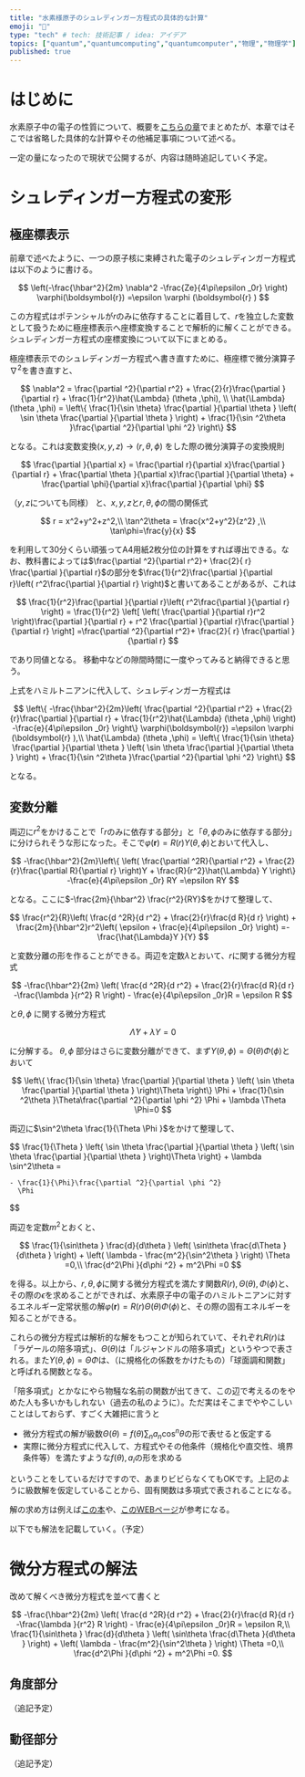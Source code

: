 ```yaml
---
title: "水素様原子のシュレディンガー方程式の具体的な計算"
emoji: "🎯"
type: "tech" # tech: 技術記事 / idea: アイデア
topics: ["quantum","quantumcomputing","quantumcomputer","物理","物理学"]
published: true
---
```

# はじめに

水素原子中の電子の性質について、概要を[こちらの章](https://zenn.dev/ponzumai/articles/tight-binding-model-hydrogen-atom)でまとめたが、本章ではそこでは省略した具体的な計算やその他補足事項について述べる。

一定の量になったので現状で公開するが、内容は随時追記していく予定。

# シュレディンガー方程式の変形
## 極座標表示

前章で述べたように、一つの原子核に束縛された電子のシュレディンガー方程式は以下のように書ける。

$$
\left(-\frac{\hbar^2}{2m} \nabla^2  -\frac{Ze}{4\pi\epsilon _0r}  \right) \varphi(\boldsymbol{r}) =\epsilon \varphi (\boldsymbol{r} )
$$

この方程式はポテンシャルが$r$のみに依存することに着目して、$r$を独立した変数として扱うために極座標表示へ座標変換することで解析的に解くことができる。シュレディンガー方程式の座標変換について以下にまとめる。

極座標表示でのシュレディンガー方程式へ書き直すために、極座標で微分演算子$\nabla^2$を書き直すと、

$$
\nabla^2 = \frac{\partial ^2}{\partial r^2} + \frac{2}{r}\frac{\partial }{\partial r} + \frac{1}{r^2}\hat{\Lambda} (\theta ,\phi), \\
\hat{\Lambda} (\theta ,\phi) = \left\{
     \frac{1}{\sin \theta}  \frac{\partial }{\partial \theta } \left( \sin \theta \frac{\partial }{\partial \theta }  \right) 
     +
     \frac{1}{\sin ^2\theta }\frac{\partial ^2}{\partial \phi ^2}  
\right\}     
$$

となる。これは変数変換$\left( x,y,z \right)\rightarrow \left( r,\theta ,\phi \right)$ をした際の微分演算子の変換規則

$$
\frac{\partial }{\partial x}  = \frac{\partial r}{\partial x}\frac{\partial }{\partial r}  + 
\frac{\partial \theta }{\partial x}\frac{\partial  }{\partial \theta} 
+
\frac{\partial \phi}{\partial x}\frac{\partial }{\partial \phi}
$$

（$y,z$についても同様）
と、$x,y,z$と$r,\theta ,\phi$の間の関係式

$$
r = x^2+y^2+z^2,\\
\tan^2\theta = \frac{x^2+y^2}{z^2} ,\\
\tan\phi=\frac{y}{x} 
$$

を利用して30分くらい頑張ってA4用紙2枚分位の計算をすれば導出できる。なお、教科書によっては$\frac{\partial ^2}{\partial r^2}+ \frac{2}{ r} \frac{\partial }{\partial r}$の部分を$\frac{1}{r^2}\frac{\partial }{\partial r}\left( r^2\frac{\partial }{\partial r}  \right)$と書いてあることがあるが、これは

$$
\frac{1}{r^2}\frac{\partial }{\partial r}\left( r^2\frac{\partial }{\partial r}  \right) =
 \frac{1}{r^2}
\left[
    \left(
        \frac{\partial }{\partial r}r^2
    \right)\frac{\partial }{\partial r} 
    +
    r^2
    \frac{\partial }{\partial r}\frac{\partial }{\partial r} 
    \right]
    =\frac{\partial ^2}{\partial r^2}+ \frac{2}{ r} \frac{\partial }{\partial r} 
$$

であり同値となる。
移動中などの隙間時間に一度やってみると納得できると思う。

上式をハミルトニアンに代入して、シュレディンガー方程式は

$$
\left\{
    -\frac{\hbar^2}{2m}\left(
        \frac{\partial ^2}{\partial r^2} + \frac{2}{r}\frac{\partial }{\partial r} + \frac{1}{r^2}\hat{\Lambda} (\theta ,\phi)
         \right) -\frac{e}{4\pi\epsilon _0r}  
    \right\}
 \varphi(\boldsymbol{r}) =\epsilon \varphi (\boldsymbol{r} ),\\
\hat{\Lambda} (\theta ,\phi) = \left\{
     \frac{1}{\sin \theta}  \frac{\partial }{\partial \theta } \left( \sin \theta \frac{\partial }{\partial \theta }  \right) 
     +
     \frac{1}{\sin ^2\theta }\frac{\partial ^2}{\partial \phi ^2}  
\right\} 
$$

となる。
## 変数分離
両辺に$r^2$をかけることで「$r$のみに依存する部分」と「$\theta ,\phi$のみに依存する部分」に分けられそうな形になった。そこで$\varphi(\boldsymbol{r} ) = R(r)Y(\theta ,\phi)$とおいて代入し、

$$
-\frac{\hbar^2}{2m}\left\{
    \left(
        \frac{\partial ^2R}{\partial r^2} + \frac{2}{r}\frac{\partial R}{\partial r}
        \right)Y
         + \frac{R}{r^2}\hat{\Lambda} Y
    \right\}      
         -\frac{e}{4\pi\epsilon _0r}  RY
 =\epsilon RY
$$

となる。ここに$-\frac{2m}{\hbar^2} \frac{r^2}{RY}$をかけて整理して、

$$
\frac{r^2}{R}\left(
        \frac{d ^2R}{d r^2} + \frac{2}{r}\frac{d R}{d r}
        \right)
        +
        \frac{2m}{\hbar^2}r^2\left( \epsilon + \frac{e}{4\pi\epsilon _0r} \right)  
 =-\frac{\hat{\Lambda}Y }{Y} 
$$

と変数分離の形を作ることができる。両辺を定数$\lambda$とおいて、$r$に関する微分方程式

$$
-\frac{\hbar^2}{2m} \left(
        \frac{d ^2R}{d r^2} + \frac{2}{r}\frac{d R}{d r}
        -\frac{\lambda }{r^2} R
        \right)
        -
       \frac{e}{4\pi\epsilon _0r}R = \epsilon R
$$

と$\theta , \phi$ に関する微分方程式

$$
\hat{\Lambda }Y + \lambda Y = 0
$$

に分解する。
$\theta , \phi$ 部分はさらに変数分離ができて、まず$Y(\theta ,\phi) = \Theta(\theta )\Phi (\phi )$とおいて

$$
\left\{
     \frac{1}{\sin \theta}  \frac{\partial }{\partial \theta } \left( \sin \theta \frac{\partial }{\partial \theta }  \right)\Theta \right\}
     \Phi  
     +
     \frac{1}{\sin ^2\theta }\Theta\frac{\partial ^2}{\partial \phi ^2}  
      \Phi 
      +
      \lambda \Theta \Phi=0 
$$

両辺に$\sin^2\theta \frac{1}{\Theta \Phi }$をかけて整理して、

$$
\frac{1}{\Theta } \left\{
     \sin \theta \frac{\partial }{\partial \theta } \left( \sin \theta \frac{\partial }{\partial \theta }  \right)\Theta
     \right\}
     +
     \lambda \sin^2\theta 
     =

    - \frac{1}{\Phi}\frac{\partial ^2}{\partial \phi ^2}  
      \Phi 
$$

両辺を定数$m^2$とおくと、

$$
\frac{1}{\sin\theta } \frac{d}{d\theta } \left( \sin\theta \frac{d\Theta }{d\theta }   \right) + \left( \lambda - \frac{m^2}{\sin^2\theta }  \right) \Theta =0,\\
\frac{d^2\Phi }{d\phi ^2} + m^2\Phi =0
$$

を得る。以上から、$r,\theta ,\phi$に関する微分方程式を満たす関数$R(r), \Theta (\theta ), \Phi (\phi )$と、その際の$\epsilon$を求めることができれば、水素原子中の電子のハミルトニアンに対するエネルギー定常状態の解$\varphi (\boldsymbol{r})=R(r)\Theta (\theta )\Phi (\phi )$と、その際の固有エネルギーを知ることができる。

これらの微分方程式は解析的な解をもつことが知られていて、それぞれ$R(r)$は「ラゲールの陪多項式」、$\Theta (\theta )$は「ルジャンドルの陪多項式」というやつで表される。また$Y(\theta,\phi) = \Theta\Phi$は、（に規格化の係数をかけたもの）「球面調和関数」と呼ばれる関数となる。

「陪多項式」とかなにやら物騒な名前の関数が出てきて、この辺で考えるのをやめた人も多いかもしれない（過去の私のように）。ただ実はそこまでややこしいことはしておらず、すごく大雑把に言うと
- 微分方程式の解が級数$\Theta (\theta ) = f(\theta )\sum_n a_n \cos^n\theta$の形で表せると仮定する
- 実際に微分方程式に代入して、方程式やその他条件（規格化や直交性、境界条件等）を満たすような$f(\theta ), a_i$の形を求める

ということをしているだけですので、あまりビビらなくてもOKです。上記のように級数解を仮定していることから、固有関数は多項式で表されることになる。

解の求め方は例えば[この本](https://www.amazon.co.jp/dp/4781910068)や、[このWEBページ](https://batapara.com/archives/legendre-differential-equation.html/)が参考になる。

以下でも解法を記載していく。（予定）

# 微分方程式の解法

改めて解くべき微分方程式を並べて書くと

$$
-\frac{\hbar^2}{2m} \left(
        \frac{d ^2R}{d r^2} + \frac{2}{r}\frac{d R}{d r}
        -\frac{\lambda }{r^2} R
        \right)
        -
       \frac{e}{4\pi\epsilon _0r}R = \epsilon R,\\
\frac{1}{\sin\theta } \frac{d}{d\theta } \left( \sin\theta \frac{d\Theta }{d\theta }   \right) + \left( \lambda - \frac{m^2}{\sin^2\theta }  \right) \Theta =0,\\
\frac{d^2\Phi }{d\phi ^2} + m^2\Phi =0.
$$

## 角度部分
（追記予定）

## 動径部分
（追記予定）